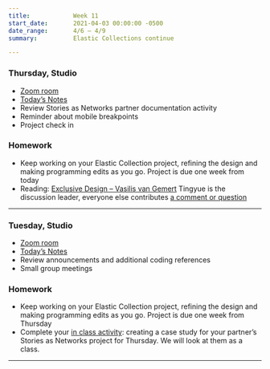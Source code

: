 ```yaml
---
title:            Week 11
start_date:       2021-04-03 00:00:00 -0500
date_range:       4/6 – 4/9
summary:          Elastic Collections continue

---
```


### Thursday, Studio
- [Zoom room](https://newschool.zoom.us/my/nikafisher)
- [Today&rsquo;s Notes](https://paper.dropbox.com/doc/Parsons-Week-11b-Elastic-Collections-Continue--BIZHV8Y2x~guIzhmWgYlxkMgAQ-faujGxAbMPwWaqGgsG7zP)
- Review Stories as Networks partner documentation activity
- Reminder about mobile breakpoints
- Project check in

### Homework
- Keep working on your Elastic Collection project, refining the design and making programming edits as you go. Project is due one week from today
- Reading: [Exclusive Design – Vasilis van Gemert](https://exclusive-design.vasilis.nl/) Tingyue is the discussion leader, everyone else contributes [a comment or question](https://paper.dropbox.com/doc/Parsons-Core-Interaction-S21-Reading-Reflections--BIZO5FtSV4I6vxIswSZENFZ7AQ-WRC1vWjkMj6DPWDHQKuTU)




---


### Tuesday, Studio
- [Zoom room](https://newschool.zoom.us/my/nikafisher)
- [Today&rsquo;s Notes](https://paper.dropbox.com/doc/Parsons-Week-11a-Elastic-Collections-Continue--BIR_Mry2y~onOirTJnj1VB9vAQ-KMj11F4ypAgyU8KzPSIW2)
- Review announcements and additional coding references
- Small group meetings

### Homework
- Keep working on your Elastic Collection project, refining the design and making programming edits as you go. Project is due one week from Thursday
- Complete your [in class activity](https://paper.dropbox.com/doc/Parsons-Week-10b-Elastic-Collections-Continue-Sophomore-Work-Collection-Documenting-Work--BIRlwpANOFWGGMArYv4EXrM_Ag-fUKXyRNAmXZAiOnM8IZwG#:uid=013461229502076639341871&h2=Activity-%E2%80%93-Documenting-Your-Pa): creating a case study for your partner&rsquo;s Stories as Networks project for Thursday. We will look at them as a class.

---
